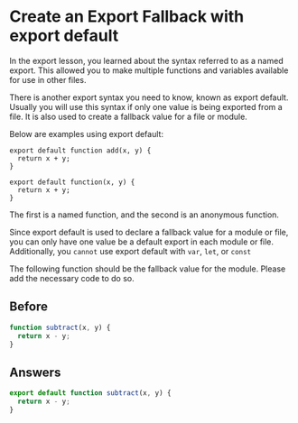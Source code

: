 # Create an Export Fallback with export default
In the export lesson, you learned about the syntax referred to as a named export. 
This allowed you to make multiple functions and variables available for use in other files.

There is another export syntax you need to know, known as export default. Usually you will use this syntax if only one value is being exported from a file. 
It is also used to create a fallback value for a file or module.

Below are examples using export default:
```javascrip
export default function add(x, y) {
  return x + y;
}

export default function(x, y) {
  return x + y;
}
```
The first is a named function, and the second is an anonymous function.

Since export default is used to declare a fallback value for a module or file, you can only have one value be a default export in each module or file. 
Additionally, you `cannot` use export default with `var`, `let`, or `const`

The following function should be the fallback value for the module. Please add the necessary code to do so.

## Before
```javascript
function subtract(x, y) {
  return x - y;
}
```
## Answers
```javascript
export default function subtract(x, y) {
  return x - y;
}
```
